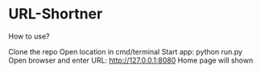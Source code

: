 # URL-Shortner

How to use?

Clone the repo
Open location in cmd/terminal
Start app: python run.py
Open browser and enter URL:  http://127.0.0.1:8080
Home page will shown


